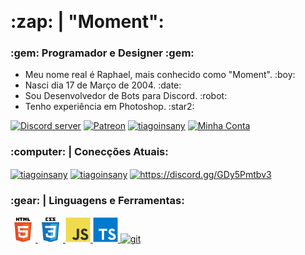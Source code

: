 <p align="center">
<br><h1 align="left">:zap: <b>|</b> "Moment":</h1>
<h3 align="left">:gem: Programador e Designer :gem:</h3>
<ul>
    <li>Meu nome real é Raphael, mais conhecido como "Moment". :boy:</li>
    <li>Nasci dia 17 de Março de 2004. :date:</li>
    <li>Sou Desenvolvedor de Bots para Discord. :robot:</li>
    <li>Tenho experiência em Photoshop. :star2:</li>
</ul>
<a href="https://discord.gg/GDy5Pmtbv3"><img src="https://img.shields.io/discord/816433178612989963?color=7289da&logo=discord&logoColor=white" alt="Discord server" /></a> 
<a href="https://www.patreon.com/TiaGoiNsaNy"><img src="https://img.shields.io/badge/donate-patreon-F96854.svg" alt="Patreon" /></a>  
<a href="https://twitter.com/momentyzx"><img src="https://twitter.com/momentyzx" alt="tiagoinsany" /></a>
<a href="https://discord.com/users/568182075929395210"><img src="https://img.shields.io/badge/-@var Moment;%239903-8b0000?style=flat&labelColor=7289da&logo=discord&logoColor=white" alt="Minha Conta" /></a>

<h3 align="left">:computer: <b>|</b> Conecções Atuais:</h3>
<p align="left">
<a href="https://twitter.com/tiagoinsany" target="blank"><img align="center" src="https://cdn.jsdelivr.net/npm/simple-icons@3.0.1/icons/twitter.svg" alt="tiagoinsany" height="30" width="40" /></a>
<a href="https://instagram.com/tiagoinsany" target="blank"><img align="center" src="https://cdn.jsdelivr.net/npm/simple-icons@3.0.1/icons/instagram.svg" alt="tiagoinsany" height="30" width="40" /></a>
<a href="https://discord.gg/GDy5Pmtbv3" target="blank"><img align="center" src="https://cdn.jsdelivr.net/npm/simple-icons@3.0.1/icons/discord.svg" alt="https://discord.gg/GDy5Pmtbv3" height="30" width="40" /></a>
</p>
</p>

<h3 align="left">:gear: <b>|</b> Linguagens e Ferramentas:</h3>
<p align="left"> <a href="https://www.w3.org/html/" target="_blank"> <img src="https://raw.githubusercontent.com/devicons/devicon/master/icons/html5/html5-original-wordmark.svg" alt="html5" width="40" height="40"/> </a><a href="https://www.w3schools.com/css/" target="_blank"> <img src="https://raw.githubusercontent.com/devicons/devicon/master/icons/css3/css3-original-wordmark.svg" alt="css3" width="40" height="40"/> </a> <a href="https://developer.mozilla.org/en-US/docs/Web/JavaScript" target="_blank"> <img src="https://raw.githubusercontent.com/devicons/devicon/master/icons/javascript/javascript-original.svg" alt="javascript" width="40" height="40"/> </a><a href="https://www.typescriptlang.org/" target="_blank"> <img src="https://raw.githubusercontent.com/devicons/devicon/master/icons/typescript/typescript-original.svg" alt="typescript" width="40" height="40"/> </a> <a href="https://git-scm.com/" target="_blank"> <img src="https://www.vectorlogo.zone/logos/git-scm/git-scm-icon.svg" alt="git" width="40" height="40"/> </a><a href="https://nodejs.org" 
